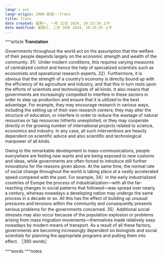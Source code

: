```yaml
---
langr : xxx
langr-origin: 2000-英语一-Trans
title: Trans
date created: 星期一, 一月 22日 2024, 10:15:39 上午
date modified: 星期三, 二月 28日 2024, 10:25:55 上午
---
```


^^^article
**Translation**

Governments throughout the world act on the assumption that the welfare of their people depends largely on the economic strength and wealth of the community. 31）Under modern conditions, this requires varying measures of centralized control and hence the help of specialized scientists such as economists and operational research experts. 32）Furthermore, it is obvious that the strength of a country’s economy is directly bound up with the efficiency of its agriculture and industry, and that this in turn rests upon the efforts of scientists and technologists of all kinds. It also means that governments are increasingly compelled to interfere in these sectors in order to step up production and ensure that it is utilized to the best advantage. For example, they may encourage research in various ways, including the setting up of their own research centers; they may alter the structure of education, or interfere in order to reduce the wastage of natural resources or tap resources hitherto unexploited; or they may cooperate directly in the growing number of international projects related to science, economics and industry. In any case, all such interventions are heavily dependent on scientific advice and also scientific and technological manpower of all kinds.

Owing to the remarkable development in mass-communications, people everywhere are feeling new wants and are being exposed to new customs and ideas, while governments are often forced to introduce still further innovations for the reasons given above. At the same time, the normal rate of social change throughout the world is taking place at a vastly accelerated speed compared with the past. For example, 34）in the early industrialized countries of Europe the process of industrialization—with all the far-reaching changes in social patterns that followed—was spread over nearly a century, whereas nowadays a developing nation may undergo the same process in a decade or so. All this has the effect of building up unusual pressures and tensions within the community and consequently presents serious problems for the governments concerned. 35）Additional social stresses may also occur because of the population explosion or problems arising from mass migration movements—themselves made relatively easy nowadays by modern means of transport. As a result of all these factors, governments are becoming increasingly dependent on biologists and social scientists for planning the appropriate programs and putting them into effect. ［390 words］





^^^words
^^^notes
